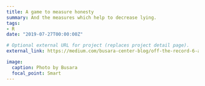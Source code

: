 ```yaml
---
title: A game to measure honesty
summary: And the measures which help to decrease lying.
tags:
- R
date: "2019-07-27T00:00:00Z"

# Optional external URL for project (replaces project detail page).
external_link: https://medium.com/busara-center-blog/off-the-record-6-a-game-to-measure-honesty-9b4238596f49

image:
  caption: Photo by Busara
  focal_point: Smart
---
```

